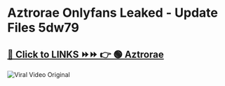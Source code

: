 
 # Aztrorae Onlyfans Leaked - Update Files 5dw79

## <h2><a href="https://clipsfans.com/Aztrorae&ref=git">🔗 Click to LINKS ⏩⏩ 👉 🟢 Aztrorae </a></h2>

<a href="https://clipsfans.com/Aztrorae&ref=git" rel="nofollow" data-target="animated-image.originalLink"><img src="https://i.ibb.co.com/xMMVF88/686577567.gif" alt="Viral Video Original" style="max-width: 100%; display: inline-block;" data-target="animated-image.originalImage"></a>

